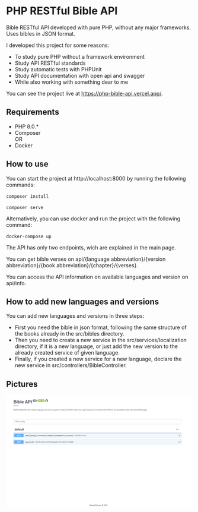 # PHP RESTful Bible API

Bible RESTful API developed with pure PHP, without any major frameworks. Uses bibles in JSON format.

I developed this project for some reasons: 
- To study pure PHP without a framework environment
- Study API RESTful standards
- Study automatic tests with PHPUnit
- Study API documentation with open api and swagger
- While also working with something dear to me

You can see the project live at https://php-bible-api.vercel.app/.

## Requirements

- PHP 8.0.*
- Composer <br>
OR
- Docker
## How to use

You can start the project at http://localhost:8000 by running the following commands:

```
composer install
```

```
composer serve
```

Alternatively, you can use docker and run the project with the following command:

```
docker-compose up
```

The API has only two endpoints, wich are explained in the main page.

You can get bible verses on api/{language abbreviation}/{version abbreviation}/{book abbreviation}/{chapter}/{verses}.

You can access the API information on available languages and version on api/info.

## How to add new languages and versions

You can add new languages and versions in three steps:

- First you need the bible in json format, following the same structure of the books already in the src/bibles directory.
- Then you need to create a new service in the src/services/localization directory, if it is a new language, or just add the new version to the already created service of given language.
- Finally, if you created a new service for a new language, declare the new service in src/controllers/BibleController.

## Pictures

![alt text](https://github.com/gsilverio7/PHPBibleAPI/blob/master/pictures/phpbibleapi.png)



